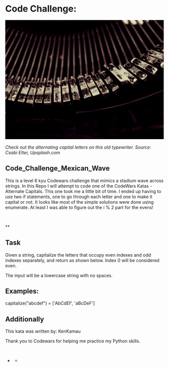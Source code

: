 # Code Challenge: 

![](https://raw.githubusercontent.com/twhipple/Code_Challenge_Alternate_Capitals/main/Images/csabi-elter-IIDxzNru2GY-unsplash.jpg)

*Check out the alternating capital letters on this old typewriter. Source: Csabi Elter, Upsplash.com*


## Code_Challenge_Mexican_Wave

This is a level 6 kyu Codewars challenge that mimics a stadium wave across strings.
In this Repo I will attempt to code one of the CodeWars Katas - Alternate Capitals. This one took me a little bit of time. I ended up having to use two if statements, one to go through each letter and one to make it capital or not. It looks like most of the simple solutions were done using enumerate. At least I was able to figure out the i % 2 part for the evens!

![]()

**

## Task

Given a string, capitalize the letters that occupy even indexes and odd indexes separately, and return as shown below. Index 0 will be considered even.

The input will be a lowercase string with no spaces.


## Examples:

capitalize("abcdef") = ['AbCdEf', 'aBcDeF']


## Additionally

This kata was written by: KenKamau

Thank you to Codewars for helping me practice my Python skills.

![]()

* *
